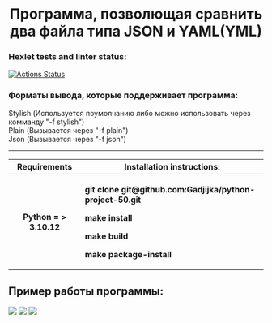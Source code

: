 <h1 align="center">Программа, позволющая сравнить два файла типа JSON и YAML(YML)</h1>


### Hexlet tests and linter status:
[![Actions Status](https://github.com/Gadjijka/python-project-50/actions/workflows/hexlet-check.yml/badge.svg)](https://github.com/Gadjijka/python-project-50/actions)


<h3>Форматы вывода, которые поддерживает программа:</h3>
<div>Stylish (Используется поумолчанию либо можно использовать через комманду "-f stylish")</div>
<div>Plain (Вызывается через "-f plain")</div>
<div>Json (Вызывается через "-f json")</div>
<hr>
<table>
  <thead>
    <tr>
      <th>Requirements</th>
      <th>Installation instructions:</th>
    </tr>
  </thead>
  <tbody>
    <tr>
      <th>Python = > 3.10.12</th>
      <th>
          <p align="left">git clone git@github.com:Gadjijka/python-project-50.git</p>
          <p align="left">make install</p>
          <p align="left">make build</p>
          <p align="left">make package-install</p>
      </th>
    </tr>
  </tbody>
</table>


<h2>Пример работы программы:</h2>
<a href="https://asciinema.org/a/LXYBckL3urBysVeLkO1mt06pB" target="_blank"><img src="https://asciinema.org/a/LXYBckL3urBysVeLkO1mt06pB.svg" /></a>
<a href="https://asciinema.org/a/2918iVth8yDpXxebND6aBwRCS" target="_blank"><img src="https://asciinema.org/a/2918iVth8yDpXxebND6aBwRCS.svg" /></a>
<a href="https://asciinema.org/a/zUQk7XOLyDnY3oIp0VkKc2oGE" target="_blank"><img src="https://asciinema.org/a/zUQk7XOLyDnY3oIp0VkKc2oGE.svg" /></a>
